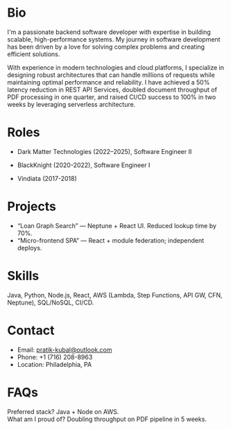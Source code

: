 # Bio
I'm a passionate backend software developer with expertise in building scalable, high-performance systems. My journey in software development has been driven by a love for solving complex problems and creating efficient solutions.

With experience in modern technologies and cloud platforms, I specialize in designing robust architectures that can handle millions of requests while maintaining optimal performance and reliability. I have achieved a 50% latency reduction in REST API Services, doubled document throughput of PDF processing in one quarter, and raised CI/CD success to 100% in two weeks by leveraging serverless architecture.

# Roles
- Dark Matter Technologies (2022–2025), Software Engineer II

- BlackKnight (2020-2022), Software Engineer I

- Vindiata (2017-2018)

# Projects
- “Loan Graph Search” — Neptune + React UI. Reduced lookup time by 70%.
- “Micro-frontend SPA” — React + module federation; independent deploys.

# Skills
Java, Python, Node.js, React, AWS (Lambda, Step Functions, API GW, CFN, Neptune), SQL/NoSQL, CI/CD.

# Contact
- Email: pratik-kubal@outlook.com
- Phone: +1 (716) 208-8963
- Location: Philadelphia, PA

# FAQs
Preferred stack? Java + Node on AWS.  
What am I proud of? Doubling throughput on PDF pipeline in 5 weeks.
